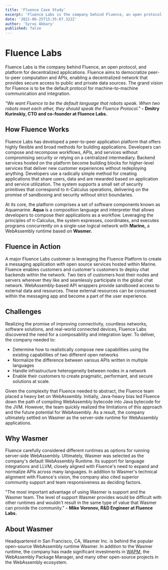 ```yaml
---
title: 'Fluence Case Study'
excerpt: 'Fluence Labs is the company behind Fluence, an open protocol, and platform for decentralized applications.'
date: '2021-06-25T15:35:07.322Z'
author: 'Syrus Akbary'
published: false
---
```


# Fluence Labs

Fluence Labs is the company behind Fluence, an open protocol, and platform for decentralized applications. Fluence aims to democratize peer-to-peer computation and APIs, enabling a decentralized network that provides secure access to public and private data sources. The grand vision for Fluence is to be the default protocol for machine-to-machine communication and integration.

*"We want Fluence to be the default language that robots speak. When two robots meet each other, they should speak the Fluence Protocol."* **-** **Dmitry Kurinskiy, CTO and co-founder at Fluence Labs.**

## How Fluence Works

Fluence Labs has developed a peer-to-peer application platform that offers highly flexible and broad methods for building applications. Developers can compose and recompose workflows, APIs, and services without compromising security or relying on a centralized intermediary. Backend services hosted on the platform become building blocks for higher-level services that deliver new customer experiences without redeploying anything. Developers use a radically simple method for creating applications that share users, data and are rewarded based on application and service utilization. The system supports a small set of security primitives that correspond to π-Calculus operations, delivering on the promise of sandboxing and security without strict boundaries.

At its core, the platform comprises a set of software components known as Aquamarine. **Aqua** is a composition language and interpreter that allows developers to compose their applications as a workflow. Leveraging the principles of π-Calculus, the system expresses, coordinates, and executes programs concurrently on a single-use logical network with **Marine,** a WebAssembly runtime based on **Wasmer.**

## Fluence in Action

A major Fluence Labs customer is leveraging the Fluence Platform to create a messaging application with open source services hosted within Marine. Fluence enables customers and customer's customers to deploy chat backends within the network. Two tiers of customers host their nodes and servers wherever they like and seamlessly participate in the global chat network. WebAssembly-based API wrappers provide sandboxed access to external data and resources. These external resources can be consumed within the messaging app and become a part of the user experience.

## Challenges

Realizing the promise of improving connectivity, countless networks, software solutions, and real-world connected devices, Fluence Labs discovered the need for a composability and integration layer. To deliver, the company needed to:

- Determine how to realistically compose new capabilities using the existing capabilities of two different open networks
- Normalize the difference between various APIs written in multiple languages
- Handle infrastructure heterogeneity between nodes in a network
- Enable their customers to create pragmatic, performant, and secure solutions at scale.

Given the complexity that Fluence needed to abstract, the Fluence team placed a heavy bet on WebAssembly. Initially, Java-heavy bias led Fluence down the path of compiling WebAssembly bytecode into Java bytecode for the JVM. However, the team quickly realized the limitations of this approach and the future potential for WebAssembly. As a result, the company ultimately settled on Wasmer as the server-side runtime for WebAssembly applications.

## Why Wasmer

Fluence carefully considered different runtimes as options for running server-side WebAssembly. Ultimately, Wasmer was selected as the company's default WebAssembly Runtime. Its support for language integrations and LLVM, closely aligned with Fluence's need to expand and normalize APIs across many languages. In addition to Wasmer's technical alignment with Fluence's vision, the company also cited superior community support and team responsiveness as deciding factors.

"The most important advantage of using Wasmer is support and the Wasmer team. The level of support Wasmer provides would be difficult with other runtimes and wouldn't result in the same type of value that Wasmer can provide the community." **-** **Mike Voronov, R&D Engineer at Fluence Labs.**

## About Wasmer

Headquartered in San Francisco, CA, Wasmer Inc. is behind the popular open-source WebAssembly runtime Wasmer. In addition to the Wasmer runtime, the company has made significant investments in [WAPM](https://wapm.io/), the WebAssembly Package Manager, and many other open-source projects in the WebAssembly ecosystem.